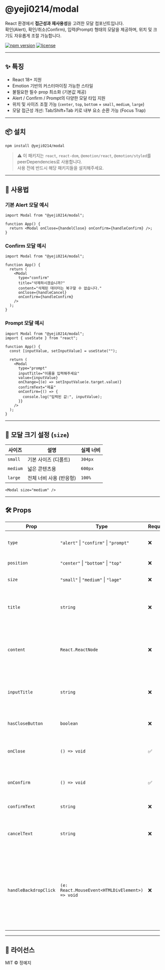 # @yeji0214/modal

React 환경에서 **접근성과 재사용성**을 고려한 모달 컴포넌트입니다.  
확인(Alert), 확인/취소(Confirm), 입력(Prompt) 형태의 모달을 제공하며, 위치 및 크기도 자유롭게 조절 가능합니다.

[![npm version](https://img.shields.io/npm/v/@yeji0214/modal.svg)](https://www.npmjs.com/package/@yeji0214/modal)
[![license](https://img.shields.io/npm/l/@yeji0214/modal.svg)](LICENCSE)

---

## ✨ 특징

- React 18+ 지원
- Emotion 기반의 커스터마이징 가능한 스타일
- 불필요한 필수 prop 최소화 (기본값 제공)
- Alert / Confirm / Prompt의 다양한 모달 타입 지원
- 위치 및 사이즈 조절 가능 (`center`, `top`, `bottom` + `small`, `medium`, `large`)
- 모달 접근성 개선: Tab/Shift+Tab 키로 내부 요소 순환 가능 (Focus Trap)

---

## 📦 설치

```bash
npm install @yeji0214/modal
```

> ⚠️ 이 패키지는 `react`, `react-dom`, `@emotion/react`, `@emotion/styled`를 peerDependencies로 사용합니다.  
> 사용 전에 반드시 해당 패키지들을 설치해주세요.

---

## 🧩 사용법

### 기본 Alert 모달 예시

```tsx
import Modal from "@yeji0214/modal";

function App() {
  return <Modal onClose={handelClose} onConfirm={handleConfirm} />;
}
```

### Confirm 모달 예시

```tsx
import Modal from "@yeji0214/modal";

function App() {
  return (
    <Modal
      type="confirm"
      title="삭제하시겠습니까?"
      content="삭제된 데이터는 복구할 수 없습니다."
      onClose={handleCancel}
      onConfirm={handleConfirm}
    />
  );
}
```

### Prompt 모달 예시

```tsx
import Modal from "@yeji0214/modal";
import { useState } from "react";

function App() {
  const [inputValue, setInputValue] = useState("");

  return (
    <Modal
      type="prompt"
      inputTitle="이름을 입력해주세요"
      value={inputValue}
      onChange={(e) => setInputValue(e.target.value)}
      confirmText="제출"
      onConfirm={() => {
        console.log("입력된 값:", inputValue);
      }}
    />
  );
}
```

---

## 📐 모달 크기 설정 (`size`)

| 사이즈   | 설명                    | 실제 너비 |
| -------- | ----------------------- | --------- |
| `small`  | 기본 사이즈 (디폴트)    | `304px`   |
| `medium` | 넓은 콘텐츠용           | `600px`   |
| `large`  | 전체 너비 사용 (반응형) | `100%`    |

```tsx
<Modal size="medium" />
```

---

## 🛠️ Props

| Prop                  | Type                                            | Required | Default                                                                                   | Description                                                  |
| --------------------- | ----------------------------------------------- | -------- | ----------------------------------------------------------------------------------------- | ------------------------------------------------------------ |
| `type`                | `"alert"` \| `"confirm"` \| `"prompt"`          | ❌       | `"alert"`                                                                                 | 모달의 형태를 지정합니다.                                    |
| `position`            | `"center"` \| `"bottom"` \| `"top"`             | ❌       | `"center"`                                                                                | 모달 위치를 지정합니다.                                      |
| `size`                | `"small"` \| `"medium"` \| `"lage"`             | ❌       | `"small"`                                                                                 | 모달 크기를 지정합니다.                                      |
| `title`               | `string`                                        | ❌       | `"알림"`                                                                                  | 모달 제목입니다. `prompt` 타입에서는 표시되지 않습니다.      |
| `content`             | `React.ReactNode`                               | ❌       | `"내용이 없습니다."`                                                                      | 모달 본문 내용입니다. `prompt` 타입에서는 표시되지 않습니다. |
| `inputTitle`          | `string`                                        | ❌       | `"입력해주세요."`                                                                         | `prompt` 타입에서 입력 필드 상단의 안내 문구입니다.          |
| `hasCloseButton`      | `boolean`                                       | ❌       | `true`                                                                                    | 우측 상단 닫기 버튼 표시 여부입니다.                         |
| `onClose`             | `() => void`                                    | ✅       | –                                                                                         | 닫기 버튼, 백드롭 클릭 시 실행되는 콜백입니다.               |
| `onConfirm`           | `() => void`                                    | ✅       | –                                                                                         | 확인 버튼 클릭 시 실행되는 콜백입니다.                       |
| `confirmText`         | `string`                                        | ❌       | `"확인"`                                                                                  | 확인 버튼 텍스트입니다.                                      |
| `cancelText`          | `string`                                        | ❌       | `"취소"`                                                                                  | 취소 버튼 텍스트입니다. (confirm, prompt 타입에서 사용)      |
| `handleBackdropClick` | `(e: React.MouseEvent<HTMLDivElement>) => void` | ❌       | 모달 배경 클릭 시 실행할 커스텀 핸들러입니다. 전달하지 않으면 기본적으로 모달이 닫힙니다. |
|                       |

---

## 📃 라이선스

MIT © 정예지
